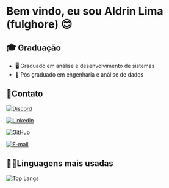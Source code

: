 
# Bem vindo, eu sou Aldrin Lima (fulghore) 😊

## 🎓 Graduação
- 🖥️ Graduado em análise e desenvolvimento de sistemas
- 🎲 Pós graduado em engenharia e análise de dados

## 📱Contato

[![Discord](https://img.shields.io/badge/Discord-7289DA?style=for-the-badge&logo=discord&logoColor=white)](https://discord.com/channels/@aldrin_17/)

[![LinkedIn](https://img.shields.io/badge/LinkedIn-0077B5?style=for-the-badge&logo=linkedin&logoColor=white)](https://www.linkedin.com/in/aldrin-lima-52098b12a/)

[![GitHub](https://img.shields.io/badge/GitHub-100000?style=for-the-badge&logo=github&logoColor=white)](https://github.com/fulghore)

[![E-mail](https://img.shields.io/badge/-Email-000?style=for-the-badge&logo=microsoft-outlook&logoColor=007BFF)](mailto:aldrin.bl17@gmail.com)

## 🧑‍💻Linguagens mais usadas
![Top Langs](https://github-readme-stats-git-masterrstaa-rickstaa.vercel.app/api/top-langs/?username=fulghore&bg_color=000&border_color=30A3DC&title_color=E94D5F&text_color=FFF)
